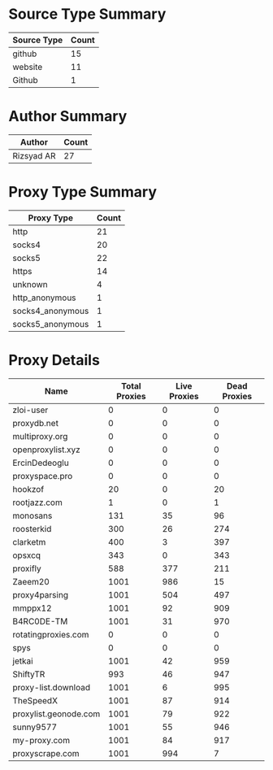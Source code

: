 # Source Type Summary

| Source Type | Count |
|-------------|-------|
| github | 15 |
| website | 11 |
| Github | 1 |


# Author Summary

| Author | Count |
|--------|-------|
| Rizsyad AR | 27 |


# Proxy Type Summary

| Proxy Type | Count |
|------------|-------|
| http | 21 |
| socks4 | 20 |
| socks5 | 22 |
| https | 14 |
| unknown | 4 |
| http_anonymous | 1 |
| socks4_anonymous | 1 |
| socks5_anonymous | 1 |


# Proxy Details

| Name | Total Proxies | Live Proxies | Dead Proxies |
|------|---------------|--------------|---------------|
| zloi-user | 0 | 0 | 0 |
| proxydb.net | 0 | 0 | 0 |
| multiproxy.org | 0 | 0 | 0 |
| openproxylist.xyz | 0 | 0 | 0 |
| ErcinDedeoglu | 0 | 0 | 0 |
| proxyspace.pro | 0 | 0 | 0 |
| hookzof | 20 | 0 | 20 |
| rootjazz.com | 1 | 0 | 1 |
| monosans | 131 | 35 | 96 |
| roosterkid | 300 | 26 | 274 |
| clarketm | 400 | 3 | 397 |
| opsxcq | 343 | 0 | 343 |
| proxifly | 588 | 377 | 211 |
| Zaeem20 | 1001 | 986 | 15 |
| proxy4parsing | 1001 | 504 | 497 |
| mmppx12 | 1001 | 92 | 909 |
| B4RC0DE-TM | 1001 | 31 | 970 |
| rotatingproxies.com | 0 | 0 | 0 |
| spys | 0 | 0 | 0 |
| jetkai | 1001 | 42 | 959 |
| ShiftyTR | 993 | 46 | 947 |
| proxy-list.download | 1001 | 6 | 995 |
| TheSpeedX | 1001 | 87 | 914 |
| proxylist.geonode.com | 1001 | 79 | 922 |
| sunny9577 | 1001 | 55 | 946 |
| my-proxy.com | 1001 | 84 | 917 |
| proxyscrape.com | 1001 | 994 | 7 |
